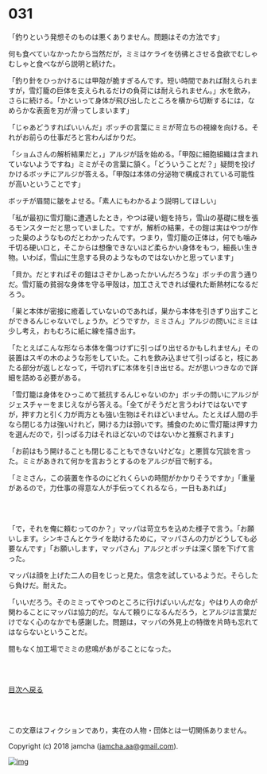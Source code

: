 # 031

「釣りという発想そのものは悪くありません。問題はその方法です」  

何も食べていなかったから当然だが，ミミはケライを彷彿とさせる食欲でむしゃむしゃと食べながら説明と続けた。  

「釣り針をひっかけるには甲殻が脆すぎるんです。短い時間であれば耐えられますが，雪灯籠の巨体を支えられるだけの負荷には耐えられません。」水を飲み，さらに続ける。「かといって身体が飛び出したところを横から切断するには，なめらかな表面を刃が滑ってしまいます」  

「じゃあどうすればいいんだ」ボッチの言葉にミミが苛立ちの視線を向ける。それがお前らの仕事だろと言わんばかりだ。  

「ショムさんの解析結果だと，」アルジが話を始める。「甲殻に細胞組織は含まれていないようですね」ミミがその言葉に頷く。「どういうことだ？」疑問を投げかけるボッチにアルジが答える。「甲殻は本体の分泌物で構成されている可能性が高いということです」  

ボッチが眉間に皺をよせる。「素人にもわかるよう説明してほしい」  

「私が最初に雪灯籠に遭遇したとき，やつは硬い鎧を持ち，雪山の基礎に根を張るモンスターだと思っていました。ですが，解析の結果，その鎧は実はやつが作った巣のようなものだとわかったんです。つまり，雪灯籠の正体は，何でも噛み千切る硬い口と，そこからは想像できないほど柔らかい身体をもつ，細長い生き物。いわば，雪山に生息する貝のようなものではないかと思っています」  

「貝か。だとすればその鎧はさぞかしあったかいんだろうな」ボッチの言う通りだ。雪灯籠の貧弱な身体を守る甲殻は，加工さえできれば優れた断熱材になるだろう。  

「巣と本体が密接に癒着していないのであれば，巣から本体を引きずり出すことができるんじゃないでしょうか。どうですか，ミミさん」アルジの問いにミミは少し考え，おもむろに紙に線を描き出す。  

「たとえばこんな形なら本体を傷つけずに引っぱり出せるかもしれません」その装置はスギの木のような形をしていた。これを飲み込ませて引っぱると，枝にあたる部分が返しとなって，千切れずに本体を引き出せる。だが思いつきなので詳細を詰める必要がある。  

「雪灯籠は身体をひっこめて抵抗するんじゃないのか」ボッチの問いにアルジがジェスチャーをまじえながら答える。「全てがそうだと言うわけではないですが，押す力と引く力が両方とも強い生物はそれほどいません。たとえば人間の手なら閉じる力は強いけれど，開ける力は弱いです。捕食のために雪灯籠は押す力を選んだので，引っぱる力はそれほどないのではないかと推察されます」  

「お前はもう開けることも閉じることもできないけどな」と悪質な冗談を言った。ミミがあきれて何かを言おうとするのをアルジが目で制する。  

「ミミさん，この装置を作るのにどれくらいの時間がかかりそうですか」「重量があるので，力仕事の得意な人が手伝ってくれるなら，一日もあれば」  

<br>  
<br>  

「で，それを俺に頼むってのか？」マッパは苛立ちを込めた様子で言う。「お願いします。シンキさんとケライを助けるために，マッパさんの力がどうしても必要なんです」「お願いします，マッパさん」アルジとボッチは深く頭を下げて言った。  

マッパは顔を上げた二人の目をじっと見た。信念を試しているようだ。そらしたら負けだ。耐えた。  

「いいだろう。そのミミってやつのところに行けばいいんだな」やはり人の命が関わることにマッパは協力的だ。なんて頼りになるんだろう，とアルジは言葉だけでなく心のなかでも感謝した。問題は，マッパの外見上の特徴を片時も忘れてはならないということだ。  

間もなく加工場でミミの悲鳴があがることになった。  

<br>  
<br>  

[目次へ戻る](https://github.com/jamcha-aa/OblivionReports/blob/master/README.md)  

<br>  
<br>  

この文章はフィクションであり，実在の人物・団体とは一切関係ありません。  

Copyright (c) 2018 jamcha (jamcha.aa@gmail.com).  

[![img](http://i.creativecommons.org/l/by-nc-sa/4.0/88x31.png)](http://creativecommons.org/licenses/by-nc-sa/4.0/deed)